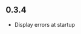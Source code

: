 <!-- https://developers.home-assistant.io/docs/add-ons/presentation#keeping-a-changelog -->

## 0.3.4

- Display errors at startup
